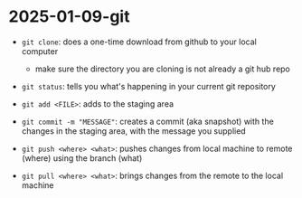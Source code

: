 # 2025-01-09-git

- `git clone`: does a one-time download from github to your local computer
    - make sure the directory you are cloning is not already a git hub repo

- `git status`: tells you what's happening in your current git repository

- `git add <FILE>`: adds <FILE> to the staging area

- `git commit -m "MESSAGE"`: creates a commit (aka snapshot) with the changes in the staging area, with the message you supplied

- `git push <where> <what>`: pushes changes from local machine to remote (where) using the branch (what)

- `git pull <where> <what>`: brings changes from the remote to the local machine
